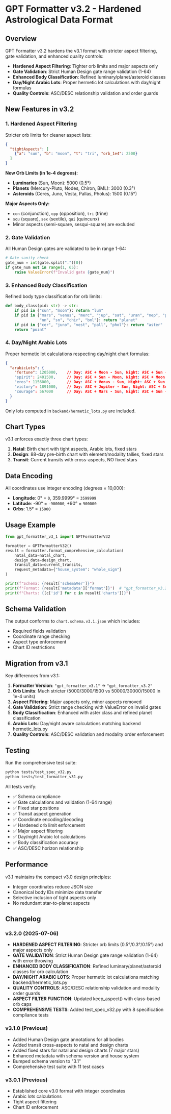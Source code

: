 # GPT Formatter v3.2 - Hardened Astrological Data Format

## Overview

GPT Formatter v3.2 hardens the v3.1 format with stricter aspect filtering, gate validation, and enhanced quality controls:

- **Hardened Aspect Filtering**: Tighter orb limits and major aspects only
- **Gate Validation**: Strict Human Design gate range validation (1-64)
- **Enhanced Body Classification**: Refined luminary/planet/asteroid classes
- **Day/Night Arabic Lots**: Proper hermetic lot calculations with day/night formulas
- **Quality Controls**: ASC/DESC relationship validation and order guards

## New Features in v3.2

### 1. Hardened Aspect Filtering

Stricter orb limits for cleaner aspect lists:

```json
{
  "tightAspects": [
    {"a": "sun", "b": "moon", "t": "tri", "orb_1e4": 2500}
  ]
}
```

**New Orb Limits (in 1e-4 degrees):**
- **Luminaries** (Sun, Moon): 5000 (0.5°)
- **Planets** (Mercury-Pluto, Nodes, Chiron, BML): 3000 (0.3°)  
- **Asteroids** (Ceres, Juno, Vesta, Pallas, Pholus): 1500 (0.15°)

**Major Aspects Only:**
- `con` (conjunction), `opp` (opposition), `tri` (trine)
- `squ` (square), `sex` (sextile), `qui` (quincunx)
- Minor aspects (semi-square, sesqui-square) are excluded

### 2. Gate Validation

All Human Design gates are validated to be in range 1-64:

```python
# Gate sanity check
gate_num = int(gate.split(".")[0])
if gate_num not in range(1, 65):
    raise ValueError(f"Invalid gate {gate_num}")
```

### 3. Enhanced Body Classification

Refined body type classification for orb limits:

```python
def body_class(pid: str) -> str:
    if pid in {"sun", "moon"}: return "lum"
    if pid in {"mars", "venus", "merc", "jup", "sat", "uran", "nep", "pluto", 
               "nn", "sn", "chir", "bml"}: return "planet"
    if pid in {"cer", "juno", "vest", "pall", "phol"}: return "aster"
    return "point"
```

### 4. Day/Night Arabic Lots

Proper hermetic lot calculations respecting day/night chart formulas:

```json
{
  "arabicLots": {
    "fortune": 1205000,    // Day: ASC + Moon - Sun, Night: ASC + Sun - Moon
    "spirit": 2401500,     // Day: ASC + Sun - Moon, Night: ASC + Moon - Sun
    "eros": 1156000,       // Day: ASC + Venus - Sun, Night: ASC + Sun - Venus
    "victory": 1891000,    // Day: ASC + Jupiter - Sun, Night: ASC + Sun - Jupiter
    "courage": 567000      // Day: ASC + Mars - Sun, Night: ASC + Sun - Mars
  }
}
```

Only lots computed in `backend/hermetic_lots.py` are included.

## Chart Types

v3.1 enforces exactly three chart types:

1. **Natal**: Birth chart with tight aspects, Arabic lots, fixed stars
2. **Design**: 88-day pre-birth chart with element/modality tallies, fixed stars
3. **Transit**: Current transits with cross-aspects, NO fixed stars

## Data Encoding

All coordinates use integer encoding (degrees × 10,000):

- **Longitude**: 0° = `0`, 359.9999° = `3599999`
- **Latitude**: -90° = `-900000`, +90° = `900000`
- **Orbs**: 1.5° = `15000`

## Usage Example

```python
from gpt_formatter_v3_1 import GPTFormatterV32

formatter = GPTFormatterV32()
result = formatter.format_comprehensive_calculation(
    natal_data=natal_chart,
    design_data=design_chart,
    transit_data=current_transits,
    request_metadata={"house_system": "whole_sign"}
)

print(f"Schema: {result['schemaVer']}")
print(f"Format: {result['metadata']['format']}")  # "gpt_formatter_v3.2"
print(f"Charts: {[c['id'] for c in result['charts']]}")
```

## Schema Validation

The output conforms to `chart.schema.v3.1.json` which includes:

- Required fields validation
- Coordinate range checking  
- Aspect type enforcement
- Chart ID restrictions

## Migration from v3.1

Key differences from v3.1:

1. **Formatter Version**: `"gpt_formatter_v3.1"` → `"gpt_formatter_v3.2"`
2. **Orb Limits**: Much stricter (5000/3000/1500 vs 50000/30000/15000 in 1e-4 units)
3. **Aspect Filtering**: Major aspects only, minor aspects removed
4. **Gate Validation**: Strict range checking with ValueError on invalid gates
5. **Body Classification**: Enhanced with aster class and refined planet classification
6. **Arabic Lots**: Day/night aware calculations matching backend hermetic_lots.py
7. **Quality Controls**: ASC/DESC validation and modality order enforcement

## Testing

Run the comprehensive test suite:

```bash
python tests/test_spec_v32.py
python tests/test_formatter_v31.py
```

All tests verify:
- ✅ Schema compliance
- ✅ Gate calculations and validation (1-64 range)
- ✅ Fixed star positions
- ✅ Transit aspect generation
- ✅ Coordinate encoding/decoding
- ✅ Hardened orb limit enforcement
- ✅ Major aspect filtering
- ✅ Day/night Arabic lot calculations
- ✅ Body classification accuracy
- ✅ ASC/DESC horizon relationship

## Performance

v3.1 maintains the compact v3.0 design principles:

- Integer coordinates reduce JSON size
- Canonical body IDs minimize data transfer
- Selective inclusion of tight aspects only
- No redundant star-to-planet aspects

## Changelog

### v3.2.0 (2025-07-06)
- **HARDENED ASPECT FILTERING**: Stricter orb limits (0.5°/0.3°/0.15°) and major aspects only
- **GATE VALIDATION**: Strict Human Design gate range validation (1-64) with error throwing
- **ENHANCED BODY CLASSIFICATION**: Refined luminary/planet/asteroid classes for orb calculation
- **DAY/NIGHT ARABIC LOTS**: Proper hermetic lot calculations matching backend/hermetic_lots.py
- **QUALITY CONTROLS**: ASC/DESC relationship validation and modality order guards
- **ASPECT FILTER FUNCTION**: Updated keep_aspect() with class-based orb caps
- **COMPREHENSIVE TESTS**: Added test_spec_v32.py with 8 specification compliance tests

### v3.1.0 (Previous)
- Added Human Design gate annotations for all bodies
- Added transit cross-aspects to natal and design charts
- Added fixed stars for natal and design charts (7 major stars)
- Enhanced metadata with schema version and house system
- Bumped schema version to "3.1"
- Comprehensive test suite with 11 test cases

### v3.0.1 (Previous)
- Established core v3.0 format with integer coordinates
- Arabic lots calculations
- Tight aspect filtering
- Chart ID enforcement
